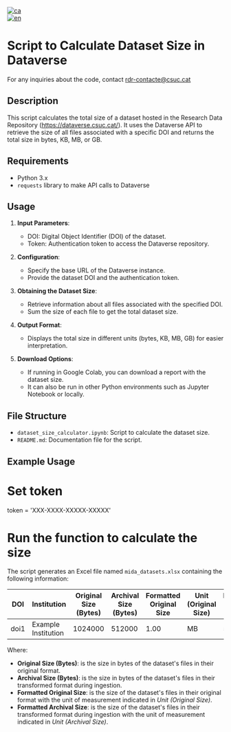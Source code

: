 [![ca](https://img.shields.io/badge/lang-ca-blue.svg)](https://github.com/CSUC/RDR-scripts/blob/main/dataset_size_calculator/README.md)  
[![en](https://img.shields.io/badge/lang-en-green.svg)](https://github.com/CSUC/RDR-scripts/blob/main/dataset_size_calculator/README_ENG.md)  

# Script to Calculate Dataset Size in Dataverse  
For any inquiries about the code, contact rdr-contacte@csuc.cat  

## Description  
This script calculates the total size of a dataset hosted in the Research Data Repository (https://dataverse.csuc.cat/). It uses the Dataverse API to retrieve the size of all files associated with a specific DOI and returns the total size in bytes, KB, MB, or GB.  

## Requirements  
- Python 3.x  
- `requests` library to make API calls to Dataverse  

## Usage  

1. **Input Parameters**:  
    - DOI: Digital Object Identifier (DOI) of the dataset.  
    - Token: Authentication token to access the Dataverse repository.  

2. **Configuration**:  
    - Specify the base URL of the Dataverse instance.  
    - Provide the dataset DOI and the authentication token.  

3. **Obtaining the Dataset Size**:  
    - Retrieve information about all files associated with the specified DOI.  
    - Sum the size of each file to get the total dataset size.  

4. **Output Format**:  
    - Displays the total size in different units (bytes, KB, MB, GB) for easier interpretation.  

5. **Download Options**:  
    - If running in Google Colab, you can download a report with the dataset size.  
    - It can also be run in other Python environments such as Jupyter Notebook or locally.  

## File Structure  
- `dataset_size_calculator.ipynb`: Script to calculate the dataset size.  
- `README.md`: Documentation file for the script.  

## Example Usage  

# Set token
token = 'XXX-XXXX-XXXXX-XXXXX'

# Run the function to calculate the size
The script generates an Excel file named `mida_datasets.xlsx` containing the following information:

| DOI  | Institution          | Original Size (Bytes) | Archival Size (Bytes) | Formatted Original Size | Unit (Original Size) | Formatted Archival Size | Unit (Archival Size) |
|------|----------------------|----------------------|----------------------|------------------------|----------------------|------------------------|----------------------|
| doi1 | Example Institution | 1024000             | 512000               | 1.00                   | MB                   | 500.00                 | KB                   |

Where:

- **Original Size (Bytes)**: is the size in bytes of the dataset's files in their original format.
- **Archival Size (Bytes)**: is the size in bytes of the dataset's files in their transformed format during ingestion.
- **Formatted Original Size**: is the size of the dataset's files in their original format with the unit of measurement indicated in *Unit (Original Size)*.
- **Formatted Archival Size**: is the size of the dataset's files in their transformed format during ingestion with the unit of measurement indicated in *Unit (Archival Size)*.

